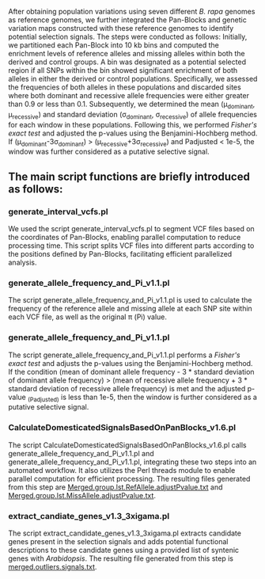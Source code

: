 After obtaining population variations using seven different _B. rapa_ genomes as reference genomes, we further integrated the Pan-Blocks and genetic variation maps constructed with these reference genomes to identify potential selection signals. The steps were conducted as follows: Initially, we partitioned each Pan-Block into 10 kb bins and computed the enrichment levels of reference alleles and missing alleles within both the derived and control groups. A bin was designated as a potential selected region if all SNPs within the bin showed significant enrichment of both alleles in either the derived or control populations. Specifically, we assessed the frequencies of both alleles in these populations and discarded sites where both dominant and recessive allele frequencies were either greater than 0.9 or less than 0.1. Subsequently, we determined the mean (μ<sub>dominant</sub>, μ<sub>recessive</sub>) and standard deviation (σ<sub>dominant</sub>, σ<sub>recessive</sub>) of allele frequencies for each window in these populations. Following this, we performed _Fisher's exact test_ and adjusted the p-values using the Benjamini-Hochberg method. If (μ<sub>dominant</sub>-3σ<sub>dominant</sub>) > (μ<sub>recessive</sub>+3σ<sub>recessive</sub>) and Padjusted < 1e-5, the window was further considered as a putative selective signal.


## The main script functions are briefly introduced as follows:

### generate_interval_vcfs.pl
We used the script generate_interval_vcfs.pl to segment VCF files based on the coordinates of Pan-Blocks, enabling parallel computation to reduce processing time. This script splits VCF files into different parts according to the positions defined by Pan-Blocks, facilitating efficient parallelized analysis.

### generate_allele_frequency_and_Pi_v1.1.pl
The script generate_allele_frequency_and_Pi_v1.1.pl is used to calculate the frequency of the reference allele and missing allele at each SNP site within each VCF file, as well as the original π (Pi) value.

### generate_allele_frequency_and_Pi_v1.1.pl
The script generate_allele_frequency_and_Pi_v1.1.pl performs a _Fisher's exact test_ and adjusts the p-values using the Benjamini-Hochberg method. If the condition (mean of dominant allele frequency - 3 * standard deviation of dominant allele frequency) > (mean of recessive allele frequency + 3 * standard deviation of recessive allele frequency) is met and the adjusted p-value <sub>(Padjusted)</sub> is less than 1e-5, then the window is further considered as a putative selective signal.

### CalculateDomesticatedSignalsBasedOnPanBlocks_v1.6.pl
The script CalculateDomesticatedSignalsBasedOnPanBlocks_v1.6.pl calls generate_allele_frequency_and_Pi_v1.1.pl and generate_allele_frequency_and_Pi_v1.1.pl, integrating these two steps into an automated workflow. It also utilizes the Perl threads module to enable parallel computation for efficient processing. 
The resulting files generated from this step are [Merged.group.lst.RefAllele.adjustPvalue.txt](https://github.com/caixu0518/BraPanBlocks/blob/main/DomesticationSignals/Data/Merged.group.lst.RefAllele.adjustPvalue.txt) and [Merged.group.lst.MissAllele.adjustPvalue.txt](https://github.com/caixu0518/BraPanBlocks/blob/main/DomesticationSignals/Data/Merged.group.lst.MissAllele.adjustPvalue.txt).

### extract_candiate_genes_v1.3_3xigama.pl
The script extract_candidate_genes_v1.3_3xigama.pl extracts candidate genes present in the selection signals and adds potential functional descriptions to these candidate genes using a provided list of syntenic genes with _Arabidopsis_. The resulting file generated from this step is [merged.outliers.signals.txt](https://github.com/caixu0518/BraPanBlocks/blob/main/DomesticationSignals/Data/merged.outliers.signals.txt).

